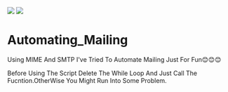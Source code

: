 ![](https://img.shields.io/static/v1?label=Phase&message=Done&color=blueviolet&style=flat&logo=appveyor)    ![](https://img.shields.io/static/v1?label=License&message=MIT&color=blueviolet&style=flat&logo=appveyor)

# Automating_Mailing
Using MIME And SMTP I've Tried To Automate Mailing Just For Fun😊😊😊

Before Using The Script Delete The While Loop And Just Call The Fucntion.OtherWise You Might Run Into Some Problem.
